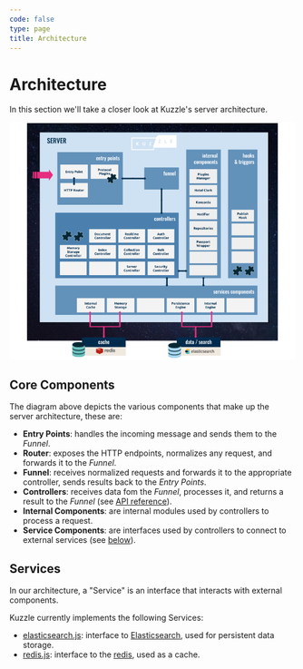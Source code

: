 ```yaml
---
code: false
type: page
title: Architecture
---
```


# Architecture

In this section we'll take a closer look at Kuzzle's server architecture.

![archi_core](./Kuzzle_Server_Architecture.png)

## Core Components

The diagram above depicts the various components that make up the server architecture, these are:

- **Entry Points**: handles the incoming message and sends them to the _Funnel_.
- **Router**: exposes the HTTP endpoints, normalizes any request, and forwards it to the _Funnel_.
- **Funnel**: receives normalized requests and forwards it to the appropriate controller, sends results back to the _Entry Points_.
- **Controllers**: receives data fom the _Funnel_, processes it, and returns a result to the _Funnel_ (see [API reference](/core/2/api)).
- **Internal Components**: are internal modules used by controllers to process a request.
- **Service Components**: are interfaces used by controllers to connect to external services (see [below](/core/2/guides/kuzzle-depth#services)).

## Services

In our architecture, a "Service" is an interface that interacts with external components.

Kuzzle currently implements the following Services:

- [elasticsearch.js](https://github.com/kuzzleio/kuzzle/blob/master/lib/service/storage/elasticsearch.js): interface to [Elasticsearch](https://www.elastic.co/elastic-stack), used for persistent data storage.
- [redis.js](https://github.com/kuzzleio/kuzzle/blob/master/lib/service/cache/redis.js): interface to the [redis](http://redis.io), used as a cache.
